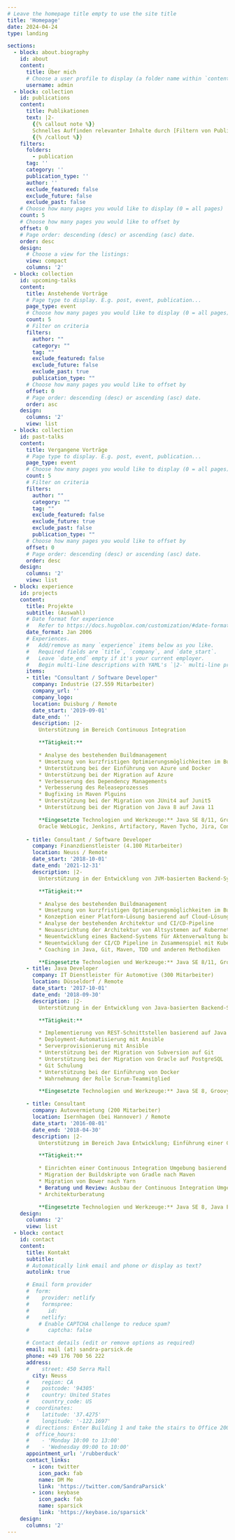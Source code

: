 ```yaml
---
# Leave the homepage title empty to use the site title
title: 'Homepage'
date: 2024-04-24
type: landing

sections:
  - block: about.biography
    id: about
    content:
      title: Über mich
      # Choose a user profile to display (a folder name within `content/authors/`)
      username: admin
  - block: collection
    id: publications
    content:
      title: Publikationen
      text: |2-
        {{% callout note %}}
        Schnelles Auffinden relevanter Inhalte durch [Filtern von Publikationen]({{< ref "/publication/_index.md" >}}).
        {{% /callout %}}
    filters:
      folders:
        - publication
      tag: ''
      category: ''
      publication_type: ''
      author: ''
      exclude_featured: false
      exclude_future: false
      exclude_past: false
    # Choose how many pages you would like to display (0 = all pages)
    count: 5
    # Choose how many pages you would like to offset by
    offset: 0
    # Page order: descending (desc) or ascending (asc) date.
    order: desc
    design:
      # Choose a view for the listings:
      view: compact
      columns: '2'
  - block: collection
    id: upcoming-talks
    content:
      title: Anstehende Vorträge
      # Page type to display. E.g. post, event, publication...
      page_type: event
      # Choose how many pages you would like to display (0 = all pages)
      count: 5
      # Filter on criteria
      filters:
        author: ""
        category: ""
        tag: ""
        exclude_featured: false
        exclude_future: false
        exclude_past: true
        publication_type: ""
      # Choose how many pages you would like to offset by
      offset: 0
      # Page order: descending (desc) or ascending (asc) date.
      order: asc
    design:
      columns: '2'
      view: list
  - block: collection
    id: past-talks
    content:
      title: Vergangene Vorträge
      # Page type to display. E.g. post, event, publication...
      page_type: event
      # Choose how many pages you would like to display (0 = all pages)
      count: 5
      # Filter on criteria
      filters:
        author: ""
        category: ""
        tag: ""
        exclude_featured: false
        exclude_future: true
        exclude_past: false
        publication_type: ""
      # Choose how many pages you would like to offset by
      offset: 0
      # Page order: descending (desc) or ascending (asc) date.
      order: desc
    design:
      columns: '2'
      view: list
  - block: experience
    id: projects
    content:
      title: Projekte
      subtitle: (Auswahl)
      # Date format for experience
      #   Refer to https://docs.hugoblox.com/customization/#date-format
      date_format: Jan 2006
      # Experiences.
      #   Add/remove as many `experience` items below as you like.
      #   Required fields are `title`, `company`, and `date_start`.
      #   Leave `date_end` empty if it's your current employer.
      #   Begin multi-line descriptions with YAML's `|2-` multi-line prefix.
      items:
      - title: "Consultant / Software Developer"
        company: Industrie (27.559 Mitarbeiter)
        company_url: ''
        company_logo:
        location: Duisburg / Remote
        date_start: '2019-09-01'
        date_end: ''
        description: |2-
          Unterstützung im Bereich Continuous Integration

          **Tätigkeit:**

          * Analyse des bestehenden Buildmanagement
          * Umsetzung von kurzfristigen Optimierungsmöglichkeiten im Buildmanagement
          * Unterstützung bei der Einführung von Azure und Docker
          * Unterstützung bei der Migration auf Azure
          * Verbesserung des Dependency Managements
          * Verbesserung des Releaseprozesses
          * Bugfixing in Maven Plguins
          * Unterstützung bei der Migration von JUnit4 auf Junit5
          * Unterstützung bei der Migration von Java 8 auf Java 11

          **Eingesetzte Technologien und Werkzeuge:** Java SE 8/11, Groovy, Eclipse RCP 4, OSGi, Docker, Azure,
          Oracle WebLogic, Jenkins, Artifactory, Maven Tycho, Jira, Confluence, BitBucket, JUnit5
   
      - title: Consultant / Software Developer
        company: Finanzdienstleister (4.100 Mitarbeiter)
        location: Neuss / Remote
        date_start: '2018-10-01'
        date_end: '2021-12-31'
        description: |2-
          Unterstützung in der Entwicklung von JVM-basierten Backend-Systemen

          **Tätigkeit:**

          * Analyse des bestehenden Buildmanagement
          * Umsetzung von kurzfristigen Optimierungsmöglichkeiten im Buildmanagement
          * Konzeption einer Platform-Lösung basierend auf Cloud-Lösungen
          * Analyse der bestehenden Architektur und CI/CD-Pipeline
          * Neuausrichtung der Architektur von Altsystemen auf Kubernetes
          * Neuentwicklung eines Backend-Systems für Aktenverwaltung basierend auf Java 11, Spring Boot, Kubernetes in der OTC
          * Neuentwicklung der CI/CD Pipeline in Zusammenspiel mit Kubernetes
          * Coaching in Java, Git, Maven, TDD und anderen Methodiken

          **Eingesetzte Technologien und Werkzeuge:** Java SE 8/11, Groovy, Hibernate, JPA, JAXB, Jersey, Spring Boot, OpenAPI, Docker, Kubernetes, OTC, Azure, Helm Charts, Terraform, Ansible, Oracle, PostrgresSQL, MongoDB, Jenkins, Maven, Jira, Confluence, Git, JUnit 5, Spock, Mockito, AssertJ, IntelliJ IDEA, Scrum
      - title: Java Developer
        company: IT Dienstleister für Automotive (300 Mitarbeiter)
        location: Düsseldorf / Remote
        date_start: '2017-10-01'
        date_end: '2018-09-30'
        description: |2-
          Unterstützung in der Entwicklung von Java-basierten Backend-Systemen für das vernetzte Fahrzeug

          **Tätigkeit:**

          * Implementierung von REST-Schnittstellen basierend auf Java 8, JAXB, JAX-RS und Jersey
          * Deployment-Automatisierung mit Ansible
          * Serverprovisionierung mit Ansible
          * Unterstützung bei der Migration von Subversion auf Git
          * Unterstützung bei der Migration von Oracle auf PostgreSQL
          * Git Schulung
          * Unterstützung bei der Einführung von Docker
          * Wahrnehmung der Rolle Scrum-Teammitglied

          **Eingesetzte Technologien und Werkzeuge:** Java SE 8, Groovy, Hibernate, JPA, JAXB, JAX-RS, Jersey,  Tomcat, Docker, H2, Oracle, PostgreSQL, Ansible, Jenkins, Maven, Jira, Confluence, Subversion, Git, BitBucket, JUnit, Mockito, Mockserver, AssertJ, LaTeX, IntelliJ IDEA  2018, Scrum

      - title: Consultant
        company: Autovermietung (200 Mitarbeiter)
        location: Isernhagen (bei Hannover) / Remote
        date_start: '2016-08-01'
        date_end: '2018-04-30'
        description: |2-
          Unterstützung im Bereich Java Entwicklung; Einführung einer Continuous Integration Umgebung

          **Tätigkeit:**

          * Einrichten einer Continuous Integration Umgebung basierend auf Gitlab, Jenkins, Nexus
          * Migration der Buildskripte von Gradle nach Maven
          * Migration von Bower nach Yarn
          * Beratung und Review: Ausbau der Continuous Integration Umgebung Richtung Continuous Delivery
          * Architekturberatung

          **Eingesetzte Technologien und Werkzeuge:** Java SE 8, Java EE, Hibernate, REST, JBoss EAP 6, JavaScript, AngularJS, Jenkins, Nexus 2/3, Gitlab, Maven, Gradle, Grunt, Bower, Yarn, Docker, VirtualBox, PostgreSQL, JUnit, Mockito
    design:
      columns: '2'
      view: list
  - block: contact
    id: contact
    content:
      title: Kontakt
      subtitle:
      # Automatically link email and phone or display as text?
      autolink: true

      # Email form provider
      #  form:
      #    provider: netlify
      #    formspree:
      #      id:
      #    netlify:
          # Enable CAPTCHA challenge to reduce spam?
      #      captcha: false

      # Contact details (edit or remove options as required)
      email: mail (at) sandra-parsick.de
      phone: +49 176 700 56 222
      address:
      #    street: 450 Serra Mall
        city: Neuss
      #    region: CA
      #    postcode: '94305'
      #    country: United States
      #    country_code: US
      #  coordinates:
      #    latitude: '37.4275'
      #    longitude: '-122.1697'
      #  directions: Enter Building 1 and take the stairs to Office 200 on Floor 2
      #  office_hours:
      #    - 'Monday 10:00 to 13:00'
      #    - 'Wednesday 09:00 to 10:00'
      appointment_url: '/rubberduck'
      contact_links:
        - icon: twitter
          icon_pack: fab
          name: DM Me
          link: 'https://twitter.com/SandraParsick'
        - icon: keybase
          icon_pack: fab
          name: sparsick
          link: 'https://keybase.io/sparsick'
    design:
      columns: '2'
---
```

